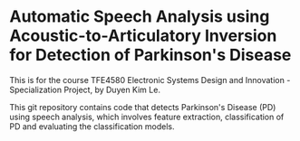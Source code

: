 # Automatic Speech Analysis using Acoustic-to-Articulatory Inversion for Detection of Parkinson's Disease
This is for the course TFE4580 Electronic Systems Design and Innovation - Specialization Project, by Duyen Kim Le. 

This git repository contains code that detects Parkinson's Disease (PD) using speech analysis, which involves feature extraction, classification of PD and evaluating the classification models.
